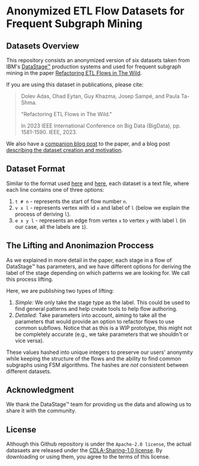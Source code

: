 # Anonymized ETL Flow Datasets for Frequent Subgraph Mining
## Datasets Overview
This repository consists an anonymized version of six datasets taken from IBM's [DataStage™](https://www.ibm.com/products/datastage) production systems and used for frequent subgraph mining in the paper [Refactoring ETL Flows in The Wild](https://doi.org/10.1109/BigData59044.2023.10386531).

If you are using this dataset in publications, please cite:
> Dolev Adas, Ohad Eytan, Guy Khazma, Josep Sampé, and Paula Ta-Shma.
> 
> "Refactoring ETL Flows in The Wild."
> 
> In 2023 IEEE International Conference on Big Data (BigData), pp. 1581-1590. IEEE, 2023.

We also have a [companion blog post](https://medium.com/@dolevfel/refactoring-etl-flows-in-the-wild-6914497e157d) to the paper, and a blog post [describing the dataset creation and motivation](https://ibm.biz/datastage-fsm-dataset). 

## Dataset Format
Similar to the format used [here](https://github.com/TonyZZX/gSpan.Java) and [here](https://github.com/betterenvi/gSpan), each dataset is a text file, where each line contains one of three options:
1. `t # n` - represents the start of flow number `n`.
2. `v x l` - represents vertex with id `x` and label of `l` (below we explain the process of deriving `l`).
3. `e x y l` - represents an edge from vertex `x` to vertex `y` with label `l` (in our case, all the labels are `1`).

## The Lifting and Anonimazion Proccess
As we explained in more detail in the paper, each stage in a flow of DataStage™ has parameters, and we have different options for deriving the label of the stage depending on which patterns we are looking for. We call this process lifting.

Here, we are publishing two types of lifting:
1. *Simple:* We only take the stage type as the label. This could be used to find general patterns and help create tools to help flow authoring.  
2. *Detailed*: Take parameters into account, aiming to take all the parameters that would provide an option to refactor flows to use common subflows. Notice that as this is a WIP prototype, this might not be completely accurate (e.g., we take parameters that we shouldn't or vice versa). 

These values hashed into unique integers to preserve our users' anonymity while keeping the structure of the flows and the ability to find common subgraphs using FSM algorithms. The hashes are *not* consistent between different datasets.

## Acknowledgment 
We thank the DataStage™ team for providing us the data and allowing us to share it with the community.

## License
Although this Github repository is under the `Apache-2.0 license`, the actual datasaets are released under the [CDLA-Sharing-1.0 license](https://cdla.dev/sharing-1-0/). By downloading or using them, you agree to the terms of this license.

